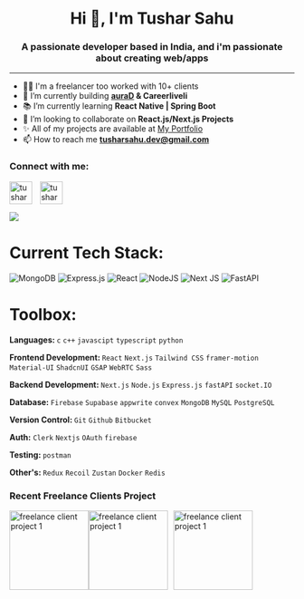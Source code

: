 <h1 align="center">Hi 👋, I'm Tushar Sahu</h1>
<h3 align="center">A passionate developer based in India, and i'm passionate about creating web/apps</h3>

---
- 👨‍💻 I'm a freelancer too worked with 10+ clients 
- 🚀 I’m currently building **[auraD](https://aurad.vercel.app) & Careerliveli**
- 📚 I’m currently learning **React Native | Spring Boot**
- 👯 I’m looking to collaborate on **React.js/Next.js Projects**
- ✨ All of my projects are available at [My Portfolio](https://tusharsahu.vercel.app/)
- 📫 How to reach me **tusharsahu.dev@gmail.com**

<h3>Connect with me:</h3>

<a href="https://linkedin.com/in/tusharsahu-rgh/" style="margin-right:10px" target="blank"><img align="center" src="https://cdn-icons-png.flaticon.com/512/174/174857.png" alt="tusharsahu-rgh" height="40" width="40"/></a>
<a href="https://twitter.com/BuddyHidden" target="blank"><img align="center" src="https://png.pngtree.com/png-vector/20221018/ourmid/pngtree-twitter-social-media-round-icon-png-image_6315985.png" alt="tusharsahu-rgh" height="40" width="40" /></a>



![](https://github-readme-stats.vercel.app/api/top-langs/?username=TusharSahu02&theme=dark&hide_border=false&include_all_commits=true&count_private=true&layout=compact)

# Current Tech Stack:

![MongoDB](https://img.shields.io/badge/MongoDB-%234ea94b.svg?style=for-the-badge&logo=mongodb&logoColor=white)
![Express.js](https://img.shields.io/badge/express.js-%23404d59.svg?style=for-the-badge&logo=express&logoColor=%2361DAFB)
![React](https://img.shields.io/badge/react-%2320232a.svg?style=for-the-badge&logo=react&logoColor=%2361DAFB)
![NodeJS](https://img.shields.io/badge/node.js-6DA55F?style=for-the-badge&logo=node.js&logoColor=white)
![Next JS](https://img.shields.io/badge/Next-black?style=for-the-badge&logo=next.js&logoColor=white)
![FastAPI](https://img.shields.io/badge/FastAPI-005571?style=for-the-badge&logo=fastapi)

# Toolbox:

<b>Languages: </b> `c` `c++` `javascipt` `typescript` `python`

<b>Frontend Development: </b> `React` `Next.js` `Tailwind CSS` `framer-motion` `Material-UI` `ShadcnUI` `GSAP` `WebRTC` `Sass`

<b>Backend Development: </b> `Next.js` `Node.js` `Express.js` `fastAPI` `socket.IO`

<b>Database: </b> `Firebase` `Supabase` `appwrite` `convex` `MongoDB` `MySQL` `PostgreSQL` 

<b>Version Control: </b> `Git` `Github` `Bitbucket`

<b>Auth:</b> `Clerk` `Nextjs` `OAuth` `firebase`

<b>Testing: </b> `postman` 

<b>Other's: </b> `Redux` `Recoil` `Zustan` `Docker` `Redis` 


<h3>Recent Freelance Clients Project</h3>
<div style="display:flex;">
  <a href="https://royalbankpacific.com/" target="blank"><img align="center" src="https://tusharsahu.vercel.app/videos/rbp.gif" alt="freelance client project 1" style="height: 140px; width: auto;"/></a>
  <a href="https://vishvakarmamajdurunion.in/" style="margin-right:10px; target="blank"><img align="center" src="https://tusharsahu.vercel.app/img/vish.png" alt="freelance client project 1" style="height: 140px; width: auto;"/></a>
  <a href="https://mascons.in/"  target="blank"><img align="center" src="https://res.cloudinary.com/dnbsn9kwr/image/upload/v1729177880/Screenshot_from_2024-10-17_20-39-47_g2i8c1.png" alt="freelance client project 1" style="height: 140px; width: auto;"/></a>
</div>
